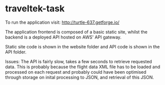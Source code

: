 # traveltek-task

To run the application visit: http://turtle-637.getforge.io/

The application frontend is composed of a basic static site, whilst the backend is a deployed API hosted on AWS' API gateway. 

Static site code is shown in the website folder and API code is shown in the API folder.

Issues:
The API is fairly slow, takes a few seconds to retrieve requested data. This is probably because the flight data XML file has to be loaded and processed on each request and probably could have been optimised through storage on inital processing to JSON, and retrieval of this JSON.  

